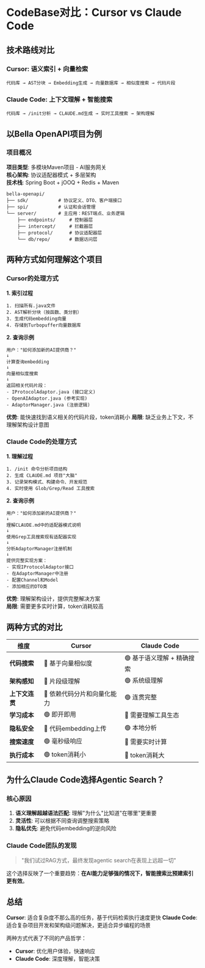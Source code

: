 # CodeBase对比：Cursor vs Claude Code

## 技术路线对比

### Cursor: 语义索引 + 向量检索
```
代码库 → AST分块 → Embedding生成 → 向量数据库 → 相似度搜索 → 代码片段
```

### Claude Code: 上下文理解 + 智能搜索
```
代码库 → /init分析 → CLAUDE.md生成 → 实时工具搜索 → 架构理解
```

## 以Bella OpenAPI项目为例

### 项目概况
**项目类型**: 多模块Maven项目 - AI服务网关  
**核心架构**: 协议适配器模式 + 多层架构  
**技术栈**: Spring Boot + jOOQ + Redis + Maven

```
bella-openapi/
├── sdk/           # 协议定义、DTO、客户端接口
├── spi/           # 认证和会话管理
└── server/        # 主应用：REST端点、业务逻辑
    ├── endpoints/     # 控制器层
    ├── intercept/     # 拦截器层
    ├── protocol/      # 协议适配器层
    └── db/repo/       # 数据访问层
```

## 两种方式如何理解这个项目

### Cursor的处理方式

**1. 索引过程**
```
1. 扫描所有.java文件
2. AST解析分块（按函数、类分割）
3. 生成代码embedding向量
4. 存储到Turbopuffer向量数据库
```

**2. 查询示例**
```
用户："如何添加新的AI提供商？"
↓
计算查询embedding
↓
向量相似度搜索
↓
返回相关代码片段：
- IProtocolAdaptor.java (接口定义)
- OpenAIAdaptor.java (参考实现)  
- AdaptorManager.java (注册逻辑)
```

**优势**: 能快速找到语义相关的代码片段，token消耗小
**局限**: 缺乏业务上下文，不理解架构设计意图

### Claude Code的处理方式

**1. 理解过程**
```
1. /init 命令分析项目结构
2. 生成 CLAUDE.md 项目"大脑"
3. 记录架构模式、构建命令、开发规范
4. 实时使用 Glob/Grep/Read 工具搜索
```

**2. 查询示例**
```
用户："如何添加新的AI提供商？"
↓
理解CLAUDE.md中的适配器模式说明
↓
使用Grep工具搜索现有适配器实现
↓
分析AdaptorManager注册机制
↓
提供完整实现方案：
- 实现IProtocolAdaptor接口
- 在AdaptorManager中注册
- 配置Channel和Model
- 添加相应的DTO类
```

**优势**: 理解架构设计，提供完整解决方案  
**局限**: 需要更多实时计算，token消耗较高

## 两种方式的对比

| 维度        | Cursor           | Claude Code      |
|-----------|------------------|------------------|
| **代码搜索**  | 🔴 基于向量相似度       | 🟢 基于语义理解 + 精确搜索 |
| **架构感知**  | 🔴 片段级理解         | 🟢 系统级理解         |
| **上下文连贯** | 🔴 依赖代码分片和向量化能力  | 🟢 连贯完整          |
| **学习成本**  | 🟢 即开即用          | 🔴 需要理解工具生态      |
| **隐私安全**  | 🔴 代码embedding上传 | 🟢 本地分析          |
| **搜索速度**  | 🟢 毫秒级响应         | 🔴 需要实时计算        |
| **执行成本**  | 🟢 token消耗小      | 🔴 token消耗大      |

## 为什么Claude Code选择Agentic Search？

### 核心原因
1. **语义理解超越语法匹配**: 理解"为什么"比知道"在哪里"更重要
2. **灵活性**: 可以根据不同查询调整搜索策略
3. **隐私优先**: 避免代码embedding的逆向风险

### Claude Code团队的发现
> "我们试过RAG方式，最终发现agentic search在表现上远超一切"

这个选择反映了一个重要趋势：**在AI能力足够强的情况下，智能搜索比预建索引更有效**。

## 总结

**Cursor**: 适合复杂度不那么高的任务，基于代码检索执行速度更快 
**Claude Code**: 适合复杂项目开发和架构级问题解决，更适合异步编程的场景

两种方式代表了不同的产品哲学：
- **Cursor**: 优化用户体验，快速响应
- **Claude Code**: 深度理解，智能决策
